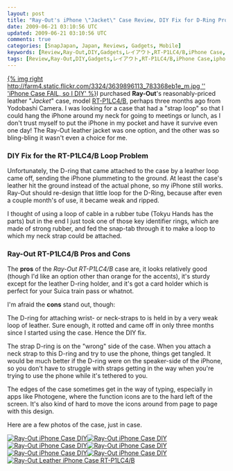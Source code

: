 ```yaml
---           
layout: post
title: "Ray-Out's iPhone \"Jacket\" Case Review, DIY Fix for D-Ring Problem"
date: 2009-06-21 03:10:56 UTC
updated: 2009-06-21 03:10:56 UTC
comments: true
categories: [SnapJapan, Japan, Reviews, Gadgets, Mobile]
keywords: [Review,Ray-Out,DIY,Gadgets,レイアウト,RT-P1LC4/B,iPhone Case,iphone]
tags: [Review,Ray-Out,DIY,Gadgets,レイアウト,RT-P1LC4/B,iPhone Case,iphone]
---
```

 


[{% img right http://farm4.static.flickr.com/3324/3639896113_783368eb1e_m.jpg '' 'iPhone Case FAIL, so I DIY' %}](http://www.flickr.com/photos/81796435@N00/3639896113 "View 'iPhone Case FAIL, so I DIY' on Flickr.com")I purchased **Ray-Out**'s reasonably-priced leather "_Jacket_" case, model [RT-P1LC4/B](http://www.ray-out.co.jp/products/p1lc4/), perhaps three months ago from Yodobashi Camera. I was looking for a case that had a "strap loop" so that I could hang the iPhone around my neck for going to meetings or lunch, as I don't trust myself to put the iPhone in my pocket and have it survive even one day! The Ray-Out leather jacket was one option, and the other was so bling-bling it wasn't even a choice for me. 




### DIY Fix for the RT-P1LC4/B Loop Problem






Unfortunately, the D-ring that came attached to the case by a leather loop came off, sending the iPhone plummeting to the ground. At least the case's leather hit the ground instead of the actual phone, so my iPhone still works. Ray-Out should re-design that little loop for the D-Ring, because after even a couple month's of use, it became weak and ripped. 




I thought of using a loop of cable in a rubber tube (Tokyu Hands has the parts) but in the end I just took one of those key identifier rings, which are made of strong rubber, and fed the snap-tab through it to make a loop to which my neck strap could be attached. 




### Ray-Out RT-P1LC4/B Pros and Cons






The **pros** of the _Ray-Out RT-P1LC4/B_ case are, it looks relatively good (though I'd like an option other than orange for the accents), it's sturdy except for the leather D-ring holder, and it's got a card holder which is perfect for your Suica train pass or whatnot. 




I'm afraid the **cons** stand out, though: 









The D-ring for attaching wrist- or neck-straps to is held in by a very weak loop of leather. Sure enough, it rotted and came off in only three months since I started using the case. Hence the DIY fix.




The strap D-ring is on the "wrong" side of the case. When you attach a neck strap to this D-ring and try to use the phone, things get tangled. It would be much better if the D-ring were on the speaker-side of the iPhone, so you don't have to struggle with straps getting in the way when you're trying to use the phone while it's tethered to you.




The edges of the case sometimes get in the way of typing, especially in apps like Photogene, where the function icons are to the hard left of the screen. It's also kind of hard to move the icons around from page to page with this design.









Here are a few photos of the case, just in case.




[![Ray-Out iPhone Case DIY](http://farm4.static.flickr.com/3639/3645881200_85c6dd8572_s.jpg)](http://www.flickr.com/photos/81796435@N00/3645881200 "View 'Ray-Out iPhone Case DIY' on Flickr.com")[![Ray-Out iPhone Case DIY](http://farm4.static.flickr.com/3662/3645880398_73e2c82a6b_s.jpg)](http://www.flickr.com/photos/81796435@N00/3645880398 "View 'Ray-Out iPhone Case DIY' on Flickr.com")[![Ray-Out iPhone Case DIY](http://farm4.static.flickr.com/3648/3645071385_6c493e2ef5_s.jpg)](http://www.flickr.com/photos/81796435@N00/3645071385 "View 'Ray-Out iPhone Case DIY' on Flickr.com")[![Ray-Out iPhone Case DIY](http://farm4.static.flickr.com/3343/3645070657_64d0e09e32_s.jpg)](http://www.flickr.com/photos/81796435@N00/3645070657 "View 'Ray-Out iPhone Case DIY' on Flickr.com")[![Ray-Out iPhone Case DIY](http://farm4.static.flickr.com/3601/3645069947_e3e8cea67b_s.jpg)](http://www.flickr.com/photos/81796435@N00/3645069947 "View 'Ray-Out iPhone Case DIY' on Flickr.com")[![Ray-Out iPhone Case DIY](http://farm4.static.flickr.com/3660/3645069155_1fab18c8d8_s.jpg)](http://www.flickr.com/photos/81796435@N00/3645069155 "View 'Ray-Out iPhone Case DIY' on Flickr.com")[![Ray-Out Leather iPhone Case RT-P1LC4/B](http://farm4.static.flickr.com/3652/3645004265_4aba04c36b_s.jpg)](http://www.flickr.com/photos/81796435@N00/3645004265 "View 'Ray-Out Leather iPhone Case RT-P1LC4/B' on Flickr.com")


